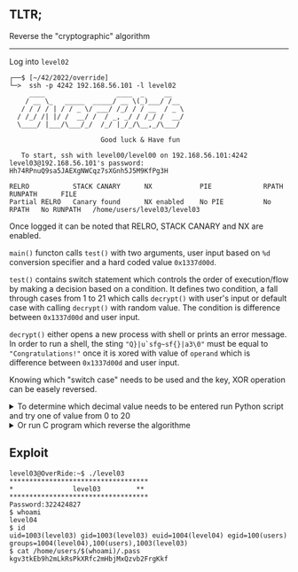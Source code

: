 ## TLTR;
Reverse the "cryptographic" algorithm
***

Log into `level02`
```shell
┌──$ [~/42/2022/override]
└─>  ssh -p 4242 192.168.56.101 -l level02
     ____                  ____  _     __   
    / __ \_   _____  _____/ __ \(_)___/ /__ 
   / / / / | / / _ \/ ___/ /_/ / / __  / _ \
  / /_/ /| |/ /  __/ /  / _, _/ / /_/ /  __/
  \____/ |___/\___/_/  /_/ |_/_/\__,_/\___/ 

                       Good luck & Have fun

   To start, ssh with level00/level00 on 192.168.56.101:4242
level03@192.168.56.101's password: Hh74RPnuQ9sa5JAEXgNWCqz7sXGnh5J5M9KfPg3H

RELRO           STACK CANARY      NX            PIE             RPATH      RUNPATH      FILE
Partial RELRO   Canary found      NX enabled    No PIE          No RPATH   No RUNPATH   /home/users/level03/level03
```
Once logged it can be noted that RELRO, STACK CANARY and NX are enabled.

`main()` functon calls `test()` with two arguments, user input based on `%d` conversion specifier and a hard coded value `0x1337d00d`.

`test()` contains switch statement which controls the order of execution/flow by making a decision based on a condition. It defines two condition, a fall through cases from 1 to 21 which calls `decrypt()` with user's input or default case with calling `decrypt()` with random value. The condition is difference between `0x1337d00d` and user input.

`decrypt()` either opens a new process with shell or prints an error message. In order to run a shell, the sting ``"Q}|u`sfg~sf{}|a3\0"`` must be equal to `"Congratulations!"` once it is xored with value of `operand` which is difference between `0x1337d00d` and user input.

Knowing which "switch case" needs to be used and the key, XOR operation can be easely reversed.

<details>
<summary>To determine which decimal value needs to be entered run Python script and try one of value from 0 to 20</summary>

```python
level03@OverRide:~$ python
Python 2.7.3 (default, Jun 22 2015, 19:33:41)
[GCC 4.6.3] on linux2
Type "help", "copyright", "credits" or "license" for more information.
>>> for i in range(0x0, 0x15):
...     print("%2d %d" % (i, 0x1337d00d-i))
... 
 0 322424845
 1 322424844
 2 322424843
 3 322424842
 4 322424841
 5 322424840
 6 322424839
 7 322424838
 8 322424837
 9 322424836
10 322424835
11 322424834
12 322424833
13 322424832
14 322424831
15 322424830
16 322424829
17 322424828
18 322424827 *
19 322424826
20 322424825
```
</details>

<details>
<summary>Or run C program which reverse the algorithme</summary>

```c
#include <stdio.h>
#include <string.h>

int main(void)
{
  int i;
  int j;
  char str[] = "Q}|u`sfg~sf{}|a3\0";
  int len = strlen(str);

  for (j = 0; j <= 20; j++)
  {
    char  buff[20] = {0};
    for (i = 0; i < len; i++)
      buff[i] = j ^ str[i];
    printf("%2d %s\n", j, buff);
  }
}
```
```shell
level03@OverRide:/tmp$ gcc main.c && ./a.out
0 Q}|u`sfg~sf{}|a3
1 P|}targfrgz|}`2
2 S~wbqde|qdy~c1
3 R~vcped}pex~b0
4 Uyxqdwbczwbyxe7
5 Txypevcb{vc~xyd6
6 W{zsfu`axu`}{zg5
7 Vz{rgta`yta|z{f4
8 Yut}h{nov{nsuti;
9 Xtu|izonwzortuh:
10 [wvjylmtylqwvk9
11 Zvw~kxmluxmpvwj8
12 ]qpyljkrjwqpm?
13 \pqxm~kjs~kvpql>
14 _sr{n}hip}husro=
15 ^rszo|ihq|itrsn<
16 Amlepcvwncvkmlq#
17 @lmdqbwvobwjlmp"
18 Congratulations!
19 Bnofs`utm`uhnor
20 Eihatgrsjgroihu'
```
</details>

## Exploit
```shell
level03@OverRide:~$ ./level03
***********************************
*               level03         **
***********************************
Password:322424827
$ whoami
level04
$ id
uid=1003(level03) gid=1003(level03) euid=1004(level04) egid=100(users) groups=1004(level04),100(users),1003(level03)
$ cat /home/users/$(whoami)/.pass
kgv3tkEb9h2mLkRsPkXRfc2mHbjMxQzvb2FrgKkf
```

